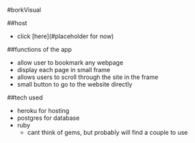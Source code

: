 #borkVisual

##host
- click [here](#placeholder for now)

##functions of the app
- allow user to bookmark any webpage
- display each page in small frame
- allows users to scroll through the site in the frame
- small button to go to the website directly


##tech used
- heroku for hosting
- postgres for database
- ruby
    - cant think of gems, but probably will find a couple to use